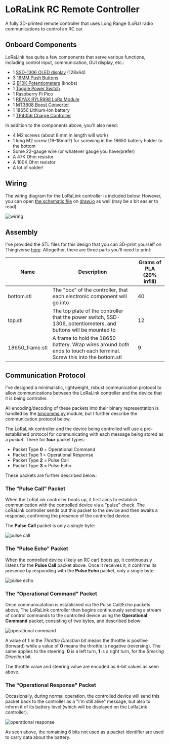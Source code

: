 # LoRaLink RC Remote Controller
A fully 3D-printed remote controller that uses Long Range (LoRa) radio communications to control an RC car.

## Onboard Components
LoRaLink has quite a few components that serve various functions, including control input, communication, GUI display, etc.:
- 1 [SSD-1306 OLED display](https://a.co/d/6dm97JF) (128x64)
- 3 [16MM Push Buttons](https://a.co/d/9F2s5Ny)
- 2 [B10K Potentiometers](https://a.co/d/18x64NA) (knobs)
- 1 [Toggle Power Switch](https://a.co/d/8mkSPU3)
- 1 Raspberry Pi Pico
- 1 [REYAX RYLR998 LoRa Module](https://a.co/d/5QcWzvi)
- 1 [MT3608 Boost Converter](https://a.co/d/7Znw4Il)
- 1 18650 Lithium-Ion battery
- 1 [TP4056 Charge Controller](https://a.co/d/eq3EDgR)

In addition to the components above, you'll also need:
- 4 M2 screws (about 8 mm in length will work)
- 1 long M2 screw (16-18mm?) for screwing in the 18650 battery holder to the bottom
- Some 22-gauge wire (or whatever gauge you have/prefer)
- A 47K Ohm resistor
- A 100K Ohm resistor
- A lot of solder!

## Wiring
The wiring diagram for the LoRaLink controller is included below. However, you can open [the schematic file](./schematic.drawio) on [draw.io](https://draw.io) as well (may be a bit easier to read).

![wiring](https://i.imgur.com/a1LYTrq.png)

## Assembly
I've provided the STL files for this design that you can 3D-print yourself on Thingiverse [here](https://www.thingiverse.com/thing:6729642). Altogether, there are three parts you'll need to print:

|Name|Description|Grams of PLA (20% infill)|
|-|-|-|
|bottom.stl|The "box" of the controller, that each electronic component will go into|40|
|top.stl|The top plate of the controller that the power switch, SSD-1306, potentiometers, and buttons will be mounted to|12|
|18650_frame.stl|A frame to hold the 18650 battery. Wrap wires around both ends to touch each terminal. Screw this into the bottom.stl|9|

## Communication Protocol
I've designed a minimalistic, lightweight, robust communication protocol to allow communications between the LoRaLink controller and the device that it is being controller.

All encoding/decoding of these packets into their binary representation is handled by the [bincomms.py](./src/bincomms.py) module, but I further describe the communication protocol below.

The LoRaLink controller and the device being controlled will use a pre-established protocol for communicating with each message being stored as a *packet*. There for **four** packet types:
- Packet Type **0** = Operational Command
- Packet Type **1** = Operational Response
- Packet Type **2** = Pulse Call
- Packet Type **3** = Pulse Echo

These packets are further described below:

### The "Pulse Call" Packet
When the LoRaLink controller boots up, it first aims to establish communication with the controlled device via a "pulse" check. The LoRaLink controller sends out this packet to the device and then awaits a response, confirming the presence of the controlled device.

The **Pulse Call** packet is only a single byte:

![pulse call](https://i.imgur.com/afdzPOR.png)

### The "Pulse Echo" Packet
When the controlled device (likely an RC car) boots up, it continuously listens for the **Pulse Call** packet above. Once it receives it, it confirms its presence by responding with the **Pulse Echo** packet, only a single byte:

![pulse echo](https://i.imgur.com/DlVSA38.png)

### The "Operational Command" Packet
Once communicatation is established via the Pulse Call/Echo packets above, The LoRaLink controller then begins continuously sending a stream of control commands to the controlled device using the **Operational Command** packet, consisting of two bytes, and described below:

![operational command](https://i.imgur.com/XDpZQ8i.png)

A value of **1** in the *Throttle Direction* bit means the throttle is positive (forward) while a value of **0** means the throttle is negative (reversing). The same applies to the steering: **0** is a left turn, **1** is a right turn, for the *Steering Direction* bit.

The throttle value and steering value are encoded as 6-bit values as seen above.

### The "Operational Response" Packet
Occasionally, during normal operation, the controlled device will send this packet back to the controller as a "I'm still alive" message, but also to inform it of its battery level (which will be displayed on the LoRaLink controller).

![operational response](https://i.imgur.com/ac1lFlh.png)

As seen above, the remaining 6 bits not used as a packet identifier are used to carry data about the battery. 